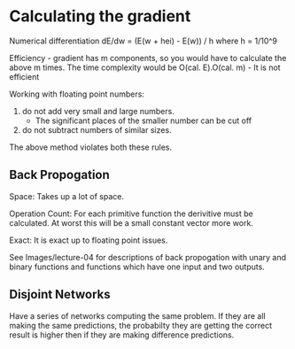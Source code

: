 # Calculating the gradient 

Numerical differentiation
dE/dw = (E(w + hei) - E(w)) / h 
where h = 1/10^9

Efficiency - gradient has m components, so you would have to calculate the above m times. The time complexity would be O(cal. E).O(cal. m) - It is not efficient

Working with floating point numbers:
1) do not add very small and large numbers.
	- The significant places of the smaller number can be cut off
2) do not subtract numbers of similar sizes.

The above method violates both these rules.

## Back Propogation
Space: Takes up a lot of space.

Operation Count: For each primitive function the derivitive must be calculated. At worst this will be a small constant vector more work.

Exact: It is exact up to floating point issues.

See Images/lecture-04 for descriptions of back propogation with unary and binary functions and functions which have one input and two outputs.

## Disjoint Networks
Have a series of networks computing the same problem. If they are all making the same predictions, the probabilty they are getting the correct result is higher then if they are making difference predictions.

